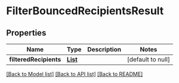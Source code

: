 # FilterBouncedRecipientsResult
## Properties

Name | Type | Description | Notes
------------ | ------------- | ------------- | -------------
**filteredRecipients** | [**List**](string) |  | [default to null]

[[Back to Model list]](../README#documentation-for-models) [[Back to API list]](../README#documentation-for-api-endpoints) [[Back to README]](../README)

